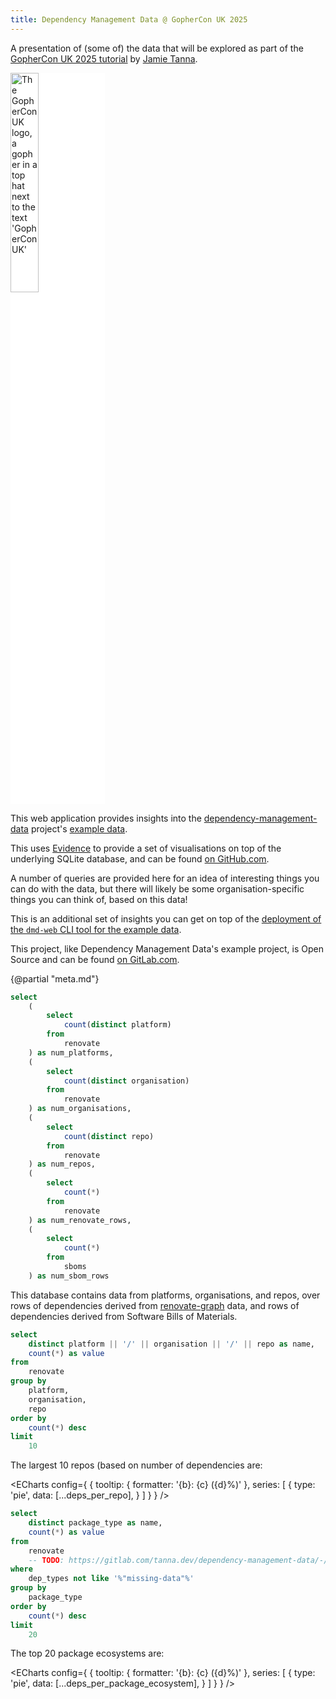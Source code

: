 ```yaml
---
title: Dependency Management Data @ GopherCon UK 2025
---
```

A presentation of (some of) the data that will be explored as part of the [GopherCon UK 2025 tutorial](https://www.gophercon.co.uk/) by [Jamie Tanna](https://www.jvt.me).

<img class=markdown alt="The GopherCon UK logo, a gopher in a top hat next to the text 'GopherConUK'" src="https://www.gophercon.co.uk/assets/images/gophercon.svg" style="width: 30%; background-color: white" />

This web application provides insights into the [dependency-management-data](https://dmd.tanna.dev) project's [example data](https://gitlab.com/tanna.dev/dependency-management-data-example/).

This uses [Evidence](https://evidence.dev/) to provide a set of visualisations on top of the underlying SQLite database, and can be found [on GitHub.com](https://github.com/deps-fyi/gophercon-uk-2025/tree/main/web).

A number of queries are provided here for an idea of interesting things you can do with the data, but there will likely be some organisation-specific things you can think of, based on this data!

This is an additional set of insights you can get on top of the [deployment of the `dmd-web` CLI tool for the example data](https://dependency-management-data-example.fly.dev/).

This project, like Dependency Management Data's example project, is Open Source and can be found [on GitLab.com](https://gitlab.com/tanna.dev/dependency-management-data-example-insights).

{@partial "meta.md"}

```sql meta
select
    (
        select
            count(distinct platform)
        from
            renovate
    ) as num_platforms,
    (
        select
            count(distinct organisation)
        from
            renovate
    ) as num_organisations,
    (
        select
            count(distinct repo)
        from
            renovate
    ) as num_repos,
    (
        select
            count(*)
        from
            renovate
    ) as num_renovate_rows,
    (
        select
            count(*)
        from
            sboms
    ) as num_sbom_rows
```

This database contains data from <Value data={meta} column=num_platforms /> platforms, <Value data={meta} column=num_organisations /> organisations, and <Value data={meta} column=num_repos /> repos, over <Value data={meta} column=num_renovate_rows fmt=num0 /> rows of dependencies derived from [renovate-graph](https://www.npmjs.com/package/@jamietanna/renovate-graph) data, and <Value data={meta} column=num_sbom_rows fmt=num0 /> rows of dependencies derived from Software Bills of Materials.

```sql deps_per_repo
select
    distinct platform || '/' || organisation || '/' || repo as name,
    count(*) as value
from
    renovate
group by
    platform,
    organisation,
    repo
order by
    count(*) desc
limit
    10
```

The largest 10 repos (based on number of dependencies are:

<ECharts config={
    {
        tooltip: {
            formatter: '{b}: {c} ({d}%)'
        },
        series: [
        {
          type: 'pie',
          data: [...deps_per_repo],
        }
      ]
      }
    }
/>




```sql deps_per_package_ecosystem
select
    distinct package_type as name,
    count(*) as value
from
    renovate
    -- TODO: https://gitlab.com/tanna.dev/dependency-management-data/-/issues/653
where
    dep_types not like '%"missing-data"%'
group by
    package_type
order by
    count(*) desc
limit
    20
```

The top 20 package ecosystems are:

<ECharts config={
    {
        tooltip: {
            formatter: '{b}: {c} ({d}%)'
        },
        series: [
        {
          type: 'pie',
          data: [...deps_per_package_ecosystem],
        }
      ]
      }
    }
/>
